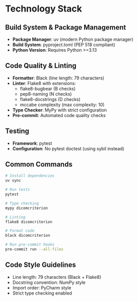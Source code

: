 # Technology Stack

## Build System & Package Management
- **Package Manager**: uv (modern Python package manager)
- **Build System**: pyproject.toml (PEP 518 compliant)
- **Python Version**: Requires Python >=3.13

## Code Quality & Linting
- **Formatter**: Black (line length: 79 characters)
- **Linter**: Flake8 with extensions:
  - flake8-bugbear (B checks)
  - pep8-naming (N checks) 
  - flake8-docstrings (D checks)
  - mccabe complexity (max complexity: 10)
- **Type Checker**: MyPy with strict configuration
- **Pre-commit**: Automated code quality checks

## Testing
- **Framework**: pytest
- **Configuration**: No pytest doctest (using sybil instead)

## Common Commands
```bash
# Install dependencies
uv sync

# Run tests
pytest

# Type checking
mypy dicomcriterion

# Linting
flake8 dicomcriterion

# Format code
black dicomcriterion

# Run pre-commit hooks
pre-commit run --all-files
```

## Code Style Guidelines
- Line length: 79 characters (Black + Flake8)
- Docstring convention: NumPy style
- Import order: PyCharm style
- Strict type checking enabled